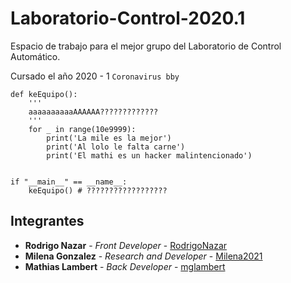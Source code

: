 # Laboratorio-Control-2020.1

Espacio de trabajo para el mejor grupo del Laboratorio de Control Automático.

Cursado el año 2020 - 1 ```Coronavirus bby```

```python3
def keEquipo():
    '''
    aaaaaaaaaaAAAAAA?????????????
    '''
    for _ in range(10e9999):
        print('La mile es la mejor')
        print('Al lolo le falta carne')
        print('El mathi es un hacker malintencionado')


if "__main__" == __name__:
    keEquipo() # ??????????????????
```

## Integrantes

* **Rodrigo Nazar** - *Front Developer* - [RodrigoNazar](https://github.com/RodrigoNazar)
* **Milena Gonzalez** - *Research and Developer* - [Milena2021](https://github.com/Milena2021)
* **Mathias Lambert** - *Back Developer* - [mglambert](https://github.com/mglambert)

